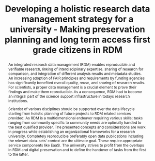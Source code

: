 ---
abstract: 'An integrated research data management (RDM) enables reproducible and verifiable
  research, linking of interdisciplinary expertise, sharing of research for comparison,
  and integration of different analysis results and metadata studies. An increasing
  adoption of FAIR principles and requirements by funding agencies has significantly
  benefited overall quality, reuse, and sharing of research results. For scientists,
  a proper data management is a crucial element to prove their findings and make them
  reproducible. As a consequence, RDM had to become an integral part of the science
  support infrastructure in todays research institutions.


  Scientist of various disciplines should be supported over the data lifecycle starting
  from holistic planning of future projects to RDM related services provided: As RDM
  is a multidimensional endeavor requiring various skills; tasks ranging from community
  specific to community needs are optimally handed to the best qualified provider.
  The presented concepts and considerations are work in progress while establishing
  an organizational frameworks for a research university. Completely reproducible
  preferably open data publications including the relevant data-sets'' context are
  the ultimate goal. These require appropriate service components like EaaSI. The
  university strives to profit from the overlaps in RDM and digital preservation and
  to define the handover of tasks from the first to the latter.

  '
creators:
- Leendertse, Jan
- Semaan, Saher
- Von Suchodoletz, Dirk
- Tolkatsch, Dimitri
- Gieschke, Rafael
- Goldammer, Björn
- Rechert, Klaus
date: null
document_url: https://services.phaidra.univie.ac.at/api/object/o:1424925/download
grand_parent: iPRES
institutions:
- University of Freiburg
keywords:
- research data management planning
- continuous access
- re-use
- data management plan
- data publication
- federated services
- rdm ecosphere
landing_page_url: https://phaidra.univie.ac.at/o:1424925
language: eng
layout: publication
license: CC BY 4.0 International
notes_url: null
parent: iPRES 2021
presentation_url: null
size: 365690
source_name: iPRES
title: Developing a holistic research data management strategy for a university -
  Making preservation planning and long term access first grade citizens in RDM
type: paper
year: 2021
---